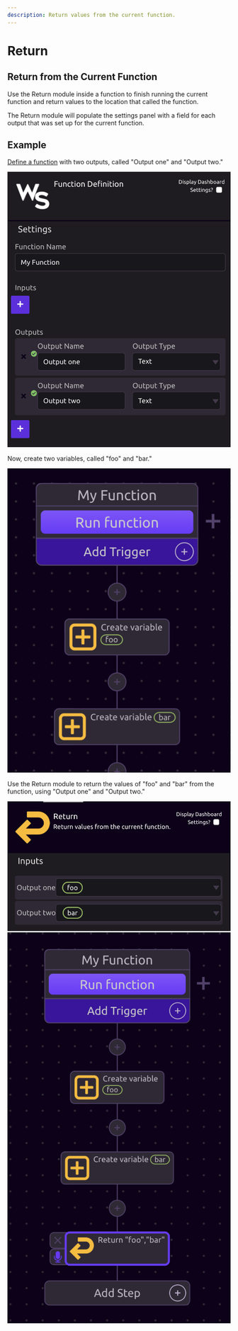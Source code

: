 ```yaml
---
description: Return values from the current function.
---
```


# Return

## **Return from the Current Function**

Use the Return module inside a function to finish running the current function and return values to the location that called the function.

The Return module will populate the settings panel with a field for each output that was set up for the current function.

## Example

[Define a function](function-definition.md) with two outputs, called "Output one" and "Output two."

![](../../../.gitbook/assets/screen-shot-2019-07-16-at-10.59.46-am.png)

Now, create two variables, called "foo" and "bar."

![](../../../.gitbook/assets/screen-shot-2019-07-16-at-11.03.52-am.png)

Use the Return module to return the values of "foo" and "bar" from the function, using "Output one" and "Output two."

![](../../../.gitbook/assets/screen-shot-2019-07-16-at-11.00.29-am.png) ![](../../../.gitbook/assets/screen-shot-2019-07-16-at-11.00.48-am.png) 

